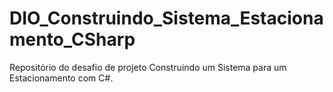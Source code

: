 # DIO_Construindo_Sistema_Estacionamento_CSharp

Repositório do desafio de projeto Construindo um Sistema para um Estacionamento com C#.
